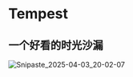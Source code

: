 # Tempest

## 一个好看的时光沙漏




![Snipaste_2025-04-03_20-02-07](C:\Users\21353\Pictures\截屏\Snipaste_2025-04-03_20-02-07.png)

